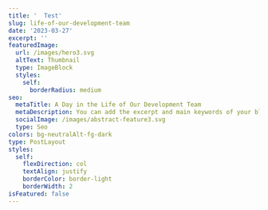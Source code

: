 ```yaml
---
title: '  Test'
slug: life-of-our-development-team
date: '2023-03-27'
excerpt: ''
featuredImage:
  url: /images/hero3.svg
  altText: Thumbnail
  type: ImageBlock
  styles:
    self:
      borderRadius: medium
seo:
  metaTitle: A Day in the Life of Our Development Team
  metaDescription: You can add the excerpt and main keywords of your blog post here.
  socialImage: /images/abstract-feature3.svg
  type: Seo
colors: bg-neutralAlt-fg-dark
type: PostLayout
styles:
  self:
    flexDirection: col
    textAlign: justify
    borderColor: border-light
    borderWidth: 2
isFeatured: false
---
```

